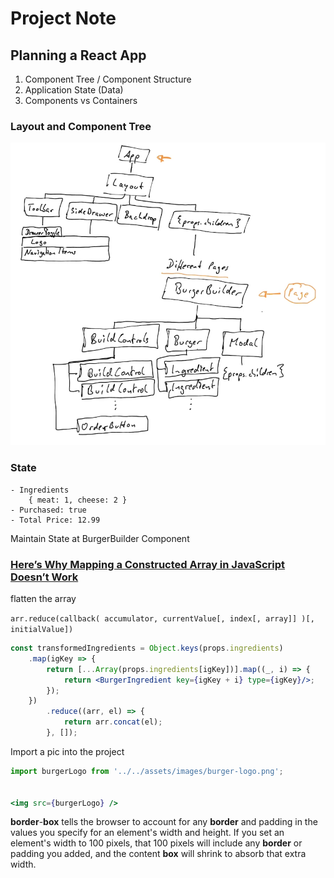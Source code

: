 # Project Note

## Planning a React App

1. Component Tree / Component Structure
2. Application State \(Data\)
3. Components vs Containers

### Layout and Component Tree

![](../.gitbook/assets/image%20%285%29.png)

### State

```text
- Ingredients
    { meat: 1, cheese: 2 }
- Purchased: true
- Total Price: 12.99
```

Maintain State at BurgerBuilder Component

### [Here’s Why Mapping a Constructed Array in JavaScript Doesn’t Work](https://itnext.io/heres-why-mapping-a-constructed-array-doesn-t-work-in-javascript-f1195138615a)

flatten the array

`arr.reduce(callback( accumulator, currentValue[, index[, array]] )[, initialValue])`

```jsx
const transformedIngredients = Object.keys(props.ingredients)
    .map(igKey => {
        return [...Array(props.ingredients[igKey])].map((_, i) => {
            return <BurgerIngredient key={igKey + i} type={igKey}/>;
        });
    })
        .reduce((arr, el) => {
            return arr.concat(el);
        }, []);
```

Import a pic into the project

```jsx
import burgerLogo from '../../assets/images/burger-logo.png';


<img src={burgerLogo} />
```

**border**-**box** tells the browser to account for any **border** and padding in the values you specify for an element's width and height. If you set an element's width to 100 pixels, that 100 pixels will include any **border** or padding you added, and the content **box** will shrink to absorb that extra width.

